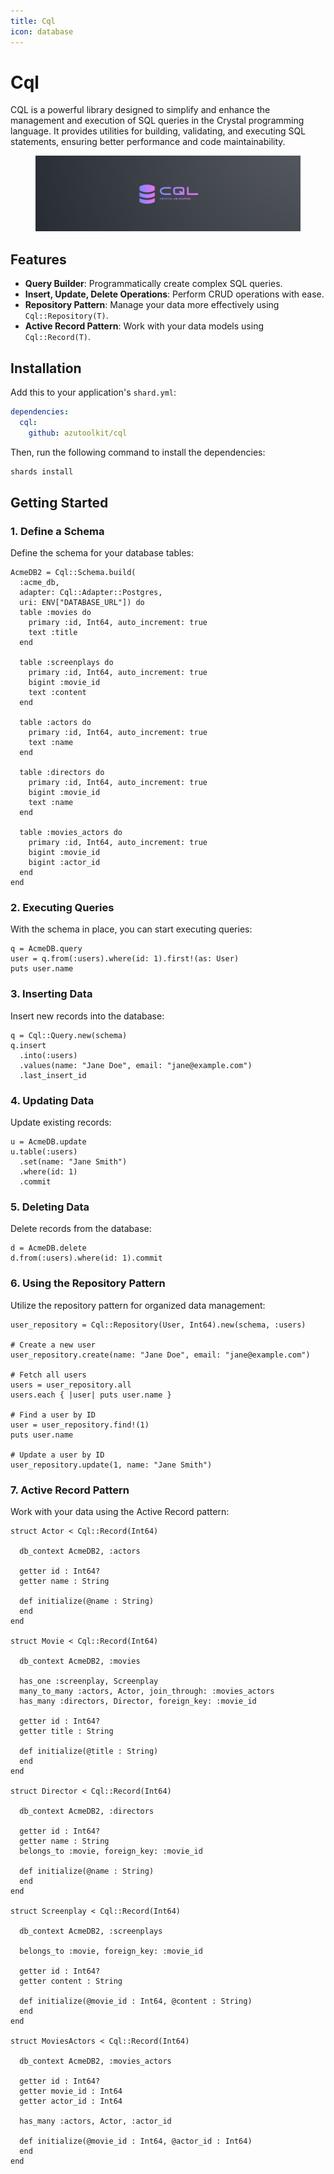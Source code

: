 ```yaml
---
title: Cql
icon: database
---
```


# Cql

CQL is a powerful library designed to simplify and enhance the management and execution of SQL queries in the Crystal programming language. It provides utilities for building, validating, and executing SQL statements, ensuring better performance and code maintainability.

<figure><img src=".gitbook/assets/cql-banner.png" alt=""><figcaption></figcaption></figure>

## Features

* **Query Builder**: Programmatically create complex SQL queries.
* **Insert, Update, Delete Operations**: Perform CRUD operations with ease.
* **Repository Pattern**: Manage your data more effectively using `Cql::Repository(T)`.
* **Active Record Pattern**: Work with your data models using `Cql::Record(T)`.

## Installation

Add this to your application's `shard.yml`:

```yaml
dependencies:
  cql:
    github: azutoolkit/cql
```

Then, run the following command to install the dependencies:

```bash
shards install
```

## Getting Started

### 1. Define a Schema

Define the schema for your database tables:

```crystal
AcmeDB2 = Cql::Schema.build(
  :acme_db,
  adapter: Cql::Adapter::Postgres,
  uri: ENV["DATABASE_URL"]) do
  table :movies do
    primary :id, Int64, auto_increment: true
    text :title
  end

  table :screenplays do
    primary :id, Int64, auto_increment: true
    bigint :movie_id
    text :content
  end

  table :actors do
    primary :id, Int64, auto_increment: true
    text :name
  end

  table :directors do
    primary :id, Int64, auto_increment: true
    bigint :movie_id
    text :name
  end

  table :movies_actors do
    primary :id, Int64, auto_increment: true
    bigint :movie_id
    bigint :actor_id
  end
end
```

### 2. Executing Queries

With the schema in place, you can start executing queries:

```crystal
q = AcmeDB.query
user = q.from(:users).where(id: 1).first!(as: User)
puts user.name
```

### 3. Inserting Data

Insert new records into the database:

```crystal
q = Cql::Query.new(schema)
q.insert
  .into(:users)
  .values(name: "Jane Doe", email: "jane@example.com")
  .last_insert_id
```

### 4. Updating Data

Update existing records:

```crystal
u = AcmeDB.update
u.table(:users)
  .set(name: "Jane Smith")
  .where(id: 1)
  .commit
```

### 5. Deleting Data

Delete records from the database:

```crystal
d = AcmeDB.delete
d.from(:users).where(id: 1).commit
```

### 6. Using the Repository Pattern

Utilize the repository pattern for organized data management:

```crystal
user_repository = Cql::Repository(User, Int64).new(schema, :users)

# Create a new user
user_repository.create(name: "Jane Doe", email: "jane@example.com")

# Fetch all users
users = user_repository.all
users.each { |user| puts user.name }

# Find a user by ID
user = user_repository.find!(1)
puts user.name

# Update a user by ID
user_repository.update(1, name: "Jane Smith")
```

### 7. Active Record Pattern

Work with your data using the Active Record pattern:

```crystal
struct Actor < Cql::Record(Int64)

  db_context AcmeDB2, :actors

  getter id : Int64?
  getter name : String

  def initialize(@name : String)
  end
end

struct Movie < Cql::Record(Int64)

  db_context AcmeDB2, :movies

  has_one :screenplay, Screenplay
  many_to_many :actors, Actor, join_through: :movies_actors
  has_many :directors, Director, foreign_key: :movie_id

  getter id : Int64?
  getter title : String

  def initialize(@title : String)
  end
end

struct Director < Cql::Record(Int64)

  db_context AcmeDB2, :directors

  getter id : Int64?
  getter name : String
  belongs_to :movie, foreign_key: :movie_id

  def initialize(@name : String)
  end
end

struct Screenplay < Cql::Record(Int64)

  db_context AcmeDB2, :screenplays

  belongs_to :movie, foreign_key: :movie_id

  getter id : Int64?
  getter content : String

  def initialize(@movie_id : Int64, @content : String)
  end
end

struct MoviesActors < Cql::Record(Int64)

  db_context AcmeDB2, :movies_actors

  getter id : Int64?
  getter movie_id : Int64
  getter actor_id : Int64

  has_many :actors, Actor, :actor_id

  def initialize(@movie_id : Int64, @actor_id : Int64)
  end
end
```
